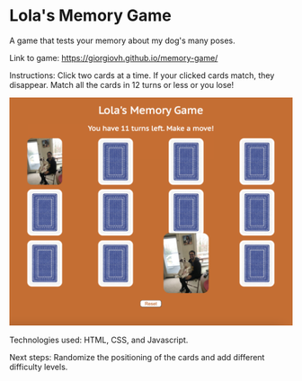 # Lola's Memory Game

A game that tests your memory about my dog's many poses.

Link to game: https://giorgiovh.github.io/memory-game/

Instructions: Click two cards at a time. If your clicked cards match, they disappear. Match all the cards in 12 turns or less or you lose!

![](images/game-screenshot.png)

Technologies used: HTML, CSS, and Javascript.

Next steps: Randomize the positioning of the cards and add different difficulty levels.







